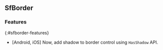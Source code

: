 ## SfBorder

### Features

{:#sfborder-features}

* [Android, iOS] Now, add shadow to border control using `HasShadow` API.
